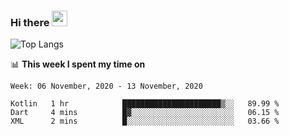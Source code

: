 ### Hi there <a href="https://www.gautamkrishnar.com/"><img src="https://media.giphy.com/media/hvRJCLFzcasrR4ia7z/giphy.gif" width="25px"></a>

![Top Langs](https://github-readme-stats.vercel.app/api/top-langs/?username=charlie-captain&layout=compact)

📊 **This week I spent my time on**

<!--START_SECTION:waka-->
```text
Week: 06 November, 2020 - 13 November, 2020

Kotlin   1 hr            ██████████████████████▒░░   89.99 % 
Dart     4 mins          █▓░░░░░░░░░░░░░░░░░░░░░░░   06.15 % 
XML      2 mins          █░░░░░░░░░░░░░░░░░░░░░░░░   03.66 % 
```
<!--END_SECTION:waka-->

